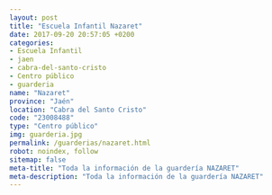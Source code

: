 ```yaml
---
layout: post
title: "Escuela Infantil Nazaret"
date: 2017-09-20 20:57:05 +0200
categories:
- Escuela Infantil
- jaen
- cabra-del-santo-cristo
- Centro público
- guarderia
name: "Nazaret"
province: "Jaén"
location: "Cabra del Santo Cristo"
code: "23008488"
type: "Centro público"
img: guarderia.jpg
permalink: /guarderias/nazaret.html
robot: noindex, follow
sitemap: false
meta-title: "Toda la información de la guardería NAZARET"
meta-description: "Toda la información de la guardería NAZARET"
---
```


